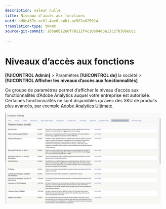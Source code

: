 ```yaml
---
description: valeur nulle
title: Niveaux d’accès aux fonctions
uuid: bd8e457e-ac81-4ae6-b4b1-ae582a025024
translation-type: tm+mt
source-git-commit: 16ba0b12e0f70112f4c10804d0a13c278388ecc2

---
```



# Niveaux d’accès aux fonctions

**[!UICONTROL Admin]** &gt; Paramètres **[!UICONTROL de]** la société &gt; **[!UICONTROL Afficher les niveaux d’accès aux fonctionnalités]**

Ce groupe de paramètres permet d’afficher le niveau d’accès aux fonctionnalités d’Adobe Analytics auquel votre entreprise est autorisée. Certaines fonctionnalités ne sont disponibles qu’avec des SKU de produits plus avancés, par exemple [Adobe Analytics Ultimate](https://www.adobe.com/data-analytics-cloud/analytics/ultimate.html).

![](assets/feature-access-levels.png)

